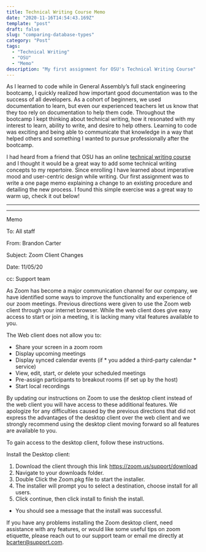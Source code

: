 ```yaml
---
title: Technical Writing Course Memo
date: "2020-11-16T14:54:43.169Z"
template: "post"
draft: false
slug: "comparing-database-types"
category: "Post"
tags:
  - "Technical Writing"
  - "OSU"
  - "Memo"
description: "My first assignment for OSU's Technical Writing Course"
---
```


As I learned to code while in General Assembly’s full stack engineering bootcamp, I quickly realized how important good documentation was to the success of all developers. As a cohort of beginners, we used documentation to learn, but even our experienced teachers let us know that they too rely on documentation to help them code. Throughout the bootcamp I kept thinking about technical writing, how it resonated with my interest to learn, ability to write, and desire to help others. Learning to code was exciting and being able to communicate that knowledge in a way that helped others and something I wanted to pursue professionally after the bootcamp. 

I had heard from a friend that OSU has an online [technical writing course](https://workspace.oregonstate.edu/course/) and I thought it would be a great way to add some technical writing concepts to my repertoire. Since enrolling I have learned about imperative mood and user-centric design while writing. Our first assignment was to write a one page memo explaining a change to an existing procedure and detailing the new process. I found this simple exercise was a great way to warm up, check it out below!

---

---
Memo

To: All staff

From: Brandon Carter

Subject: Zoom Client Changes

Date: 11/05/20

cc: Support team



As Zoom has become a major communication channel for our company, we have identified some ways to  improve the functionality and experience of our zoom meetings. Previous directions were given to use the Zoom web client through your internet browser. While the web client does give easy access to start or join a meeting, it is lacking many vital features available to you.


The Web client does not allow you to:

* Share your screen in a zoom room
* Display upcoming meetings 	 
* Display synced calendar events (if * you added a third-party calendar * service)
* View, edit, start, or delete your scheduled meetings	 
* Pre-assign participants to breakout rooms (if set up by the host)
* Start local recordings

By updating our instructions on Zoom to use the desktop client instead of the web client you will have access to these additional features. We apologize for any difficulties caused by the previous directions that did not express the advantages of the desktop client over the web client and we strongly recommend using the desktop client moving forward so all features are available to you.

To gain access to the desktop client, follow these instructions.

Install the Desktop client:
1. Download the client through this link https://zoom.us/support/download
2. Navigate to your downloads folder.
3. Double Click the Zoom.pkg file to start the installer.
4. The installer will prompt you to select a destination, choose install for all users.
5. Click continue, then click install to finish the install.
* You should see a message that the install was successful.

If you have any problems installing the Zoom desktop client, need assistance with any features, or would like some useful tips on zoom etiquette, please reach out to our support team or email me directly at bcarter@support.com.
